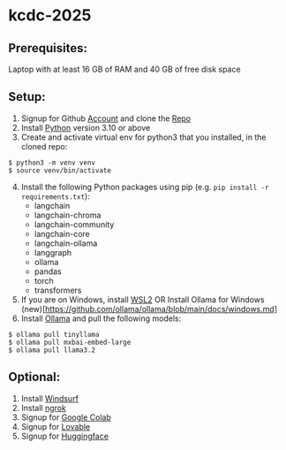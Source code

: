 # kcdc-2025

## Prerequisites: 
Laptop with at least 16 GB of RAM and 40 GB of free disk space

## Setup:
1. Signup for Github [Account](https://github.com) and clone the [Repo](https://github.com/shanko/kcdc-2025)
2. Install [Python](https://python.org) version 3.10 or above 
3. Create and activate virtual env for python3 that you installed, in the cloned repo:
```
$ python3 -m venv venv
$ source venv/bin/activate
```
4. Install the following Python packages using pip (e.g. `pip install -r requirements.txt`):
   - langchain 
   - langchain-chroma
   - langchain-community
   - langchain-core
   - langchain-ollama
   - langgraph
   - ollama
   - pandas
   - torch
   - transformers 
5. If you are on Windows, install [WSL2](https://learn.microsoft.com/en-us/windows/wsl/install)
   OR Install Ollama for Windows (new)[https://github.com/ollama/ollama/blob/main/docs/windows.md]
6. Install [Ollama](https://ollama.com) and pull the following models:
```
$ ollama pull tinyllama
$ ollama pull mxbai-embed-large
$ ollama pull llama3.2
```

## Optional:
1. Install [Windsurf](https://windsurf.com)
2. Install [ngrok](https://ngrok.com/downloads/mac-os)
3. Signup for [Google Colab](https://colab.research.google.com)
4. Signup for [Lovable](https://lovable.dev)
5. Signup for [Huggingface](https://huggingface.co)
